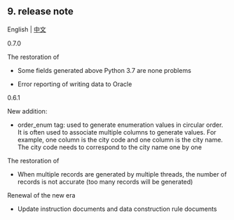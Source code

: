 ## 9. release note
English | [中文](zh_CN/release_note.md)

0.7.0

The restoration of

- Some fields generated above Python 3.7 are none problems

- Error reporting of writing data to Oracle




0.6.1

New addition:

- order_enum tag: used to generate enumeration values in circular order. It is often used to associate multiple columns to generate values. For example, one column is the city code and one column is the city name. The city code needs to correspond to the city name one by one

The restoration of

- When multiple records are generated by multiple threads, the number of records is not accurate (too many records will be generated)



Renewal of the new era

- Update instruction documents and data construction rule documents